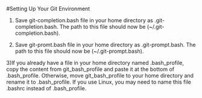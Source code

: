 #Setting Up Your Git Environment

1) Save git-completion.bash file in your home directory as .git-completion.bash. The path to this file should now be (~/.git-completion.bash).

2) Save git-promt.bash file in your home directory as .git-prompt.bash. The path to this file should now be (~/.git-prompt.bash).

3)If you already have a file in your home directory named .bash_profile, copy the content from git_bash_profile and paste it at the bottom of .bash_profile. Otherwise, move git_bash_profile to your home directory and rename it to .bash_profile. If you use Linux, you may need to name this file .bashrc instead of .bash_profile.


